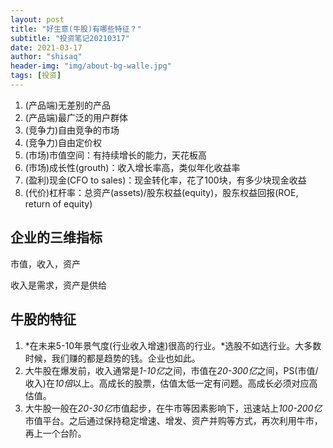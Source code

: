 ```yaml
---
layout: post
title: "好生意(牛股)有哪些特征？"
subtitle: "投资笔记20210317"
date: 2021-03-17
author: "shisaq"
header-img: "img/about-bg-walle.jpg"
tags: [投资]
---
```


1. (产品端)无差别的产品
2. (产品端)最广泛的用户群体
3. (竞争力)自由竞争的市场
4. (竞争力)自由定价权
5. (市场)市值空间：有持续增长的能力，天花板高
6. (市场)成长性(grouth)：收入增长率高，类似年化收益率
7. (盈利)现金(CFO to sales)：现金转化率，花了100块，有多少块现金收益
8. (代价)杠杆率：总资产(assets)/股东权益(equity)，股东权益回报(ROE, return of equity)

## 企业的三维指标

市值，收入，资产

收入是需求，资产是供给

## 牛股的特征

1. *在未来5-10年景气度(行业收入增速)很高的行业。*选股不如选行业。大多数时候，我们赚的都是趋势的钱。企业也如此。
2. 大牛股在爆发前，收入通常是*1-10亿*之间，市值在*20-300亿*之间，PS(市值/收入)在*10倍*以上。高成长的股票，估值太低一定有问题。高成长必须对应高估值。
3. 大牛股一般在*20-30亿*市值起步，在牛市等因素影响下，迅速站上*100-200亿*市值平台。之后通过保持稳定增速、增发、资产并购等方式，再次利用牛市，再上一个台阶。